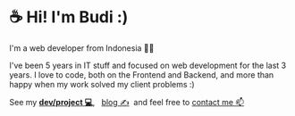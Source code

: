 # ☕ Hi! I'm Budi :)

I'm a web developer from Indonesia 👨‍💻

I've been 5 years in IT stuff and focused on web development for the last 3 years. 
I love to code, both on the Frontend and Backend, and more than happy when my work solved my client problems :)

See my **[dev/project 💻](https://budidev.com/dev/ "budi's dev/project")**, 
&nbsp; [blog ✍](https://budidev.com/posts/ "budi's blog") 
&nbsp;and feel free to [contact me 📫](https://budidev.com/about/#contact "budi's contact")

<!--
### Hi there 👋

**budimanfajarf/budimanfajarf** is a ✨ _special_ ✨ repository because its `README.md` (this file) appears on your GitHub profile.

Here are some ideas to get you started:

- 🔭 I’m currently working on ...
- 🌱 I’m currently learning ...
- 👯 I’m looking to collaborate on ...
- 🤔 I’m looking for help with ...
- 💬 Ask me about ...
- 📫 How to reach me: ...
- 😄 Pronouns: ...
- ⚡ Fun fact: ...
-->
